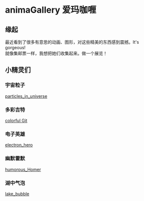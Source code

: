 # animaGallery 爱玛咖喱

## 缘起
最近看到了很多有意思的动画、图形，对这些精美的东西感到震撼。It's gorgeous!  
就像集邮票一样，我想把她们收集起来。做一个展览！

## 小精灵们
### 宇宙粒子
[particles_in_universe](https://pageye123.github.io/animaGallery/particles_in_universe/index.html) 
### 多彩吉特
[colorful Git](https://pageye123.github.io/animaGallery/Git.svg) 
### 电子英雄
[electron_hero](https://pageye123.github.io/animaGallery/electron_hero/index.html)
### 幽默霍默
[humorous_Homer](https://pageye123.github.io/animaGallery/humorous_Homer/index.html)
### 湖中气泡
[lake_bubble](https://pageye123.github.io/animaGallery/lake_bubble/index.html)

